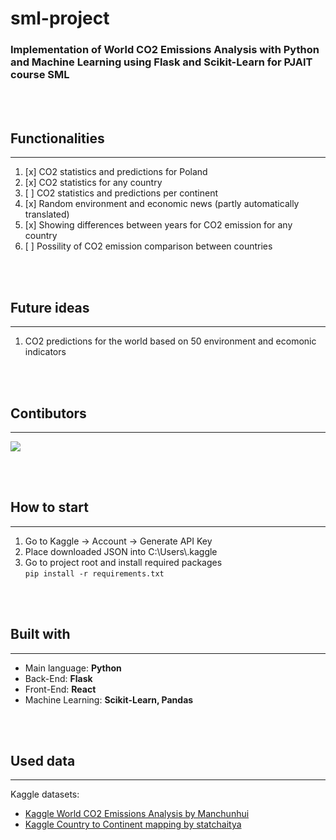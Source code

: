 # sml-project

### Implementation of World CO2 Emissions Analysis with Python and Machine Learning using Flask and Scikit-Learn for PJAIT course SML

<br /><br />

## Functionalities
<hr>

1. [x] CO2 statistics and predictions for Poland
2. [x] CO2 statistics for any country
3. [ ] CO2 statistics and predictions per continent
4. [x] Random environment and economic news (partly automatically translated)
5. [x] Showing differences between years for CO2 emission for any country
6. [ ] Possility of CO2 emission comparison between countries

<br /><br />

## Future ideas
<hr>

1. CO2 predictions for the world based on 50 environment and ecomonic indicators

<br /><br />

## Contibutors
<hr>
<a href="https://github.com/s18651/sml-project/graphs/contributors">
  <img src="https://contrib.rocks/image?repo=s18651/sml-project" />
</a>

<br /><br />

## How to start
<hr>

1. Go to Kaggle -> Account -> Generate API Key
2. Place downloaded JSON into C:\Users\\.kaggle
3. Go to project root and install required packages <br />
```pip install -r requirements.txt```

<br /><br />

## Built with
<hr>

* Main language: **Python**
* Back-End: **Flask**
* Front-End: **React**
* Machine Learning: **Scikit-Learn, Pandas**

<br /><br />

## Used data
<hr>

Kaggle datasets:
* [Kaggle World CO2 Emissions Analysis by Manchunhui](https://www.kaggle.com/manchunhui/world-co2-emissions-analysis)
* [Kaggle Country to Continent mapping by statchaitya](https://www.kaggle.com/statchaitya/country-to-continent)





